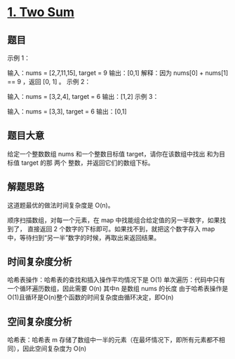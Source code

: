 # [1. Two Sum](https://leetcode.com/problems/two-sum/)

## 题目
示例 1：

输入：nums = [2,7,11,15], target = 9
输出：[0,1]
解释：因为 nums[0] + nums[1] == 9 ，返回 [0, 1] 。
示例 2：

输入：nums = [3,2,4], target = 6
输出：[1,2]
示例 3：

输入：nums = [3,3], target = 6
输出：[0,1]

## 题目大意

给定一个整数数组 nums 和一个整数目标值 target，请你在该数组中找出 和为目标值 target  的那 两个 整数，并返回它们的数组下标。


## 解题思路

这道题最优的做法时间复杂度是 O(n)。

顺序扫描数组，对每一个元素，在 map 中找能组合给定值的另一半数字，如果找到了，
直接返回 2 个数字的下标即可。如果找不到，就把这个数字存入 map 中，等待扫到“另一半”数字的时候，再取出来返回结果。

## 时间复杂度分析
哈希表操作：哈希表的查找和插入操作平均情况下是 O(1)
单次遍历：代码中只有一个循环遍历数组，因此需要 O(n)  其中n 是数组 nums 的长度
由于哈希表操作是O(1)且循环是O(n)整个函数的时间复杂度由循环决定，即O(n)


## 空间复杂度分析
哈希表：哈希表 m 存储了数组中一半的元素（在最坏情况下，即所有元素都不相同），因此空间复杂度为 O(n)
